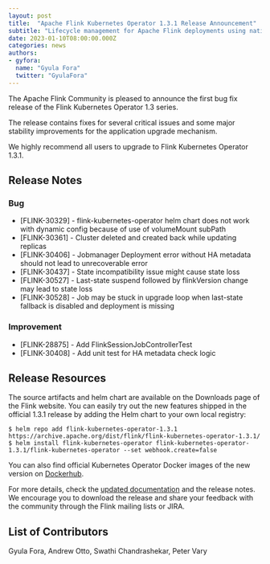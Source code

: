 ```yaml
---
layout: post
title:  "Apache Flink Kubernetes Operator 1.3.1 Release Announcement"
subtitle: "Lifecycle management for Apache Flink deployments using native Kubernetes tooling"
date: 2023-01-10T08:00:00.000Z
categories: news
authors:
- gyfora:
  name: "Gyula Fora"
  twitter: "GyulaFora"
---
```

The Apache Flink Community is pleased to announce the first bug fix release of the Flink Kubernetes Operator 1.3 series.

The release contains fixes for several critical issues and some major stability improvements for the application upgrade mechanism.

We highly recommend all users to upgrade to Flink Kubernetes Operator 1.3.1.

## Release Notes

### Bug
 * [FLINK-30329] - flink-kubernetes-operator helm chart does not work with dynamic config because of use of volumeMount subPath
 * [FLINK-30361] - Cluster deleted and created back while updating replicas
 * [FLINK-30406] - Jobmanager Deployment error without HA metadata should not lead to unrecoverable error
 * [FLINK-30437] - State incompatibility issue might cause state loss
 * [FLINK-30527] - Last-state suspend followed by flinkVersion change may lead to state loss
 * [FLINK-30528] - Job may be stuck in upgrade loop when last-state fallback is disabled and deployment is missing

### Improvement
 * [FLINK-28875] - Add FlinkSessionJobControllerTest
 * [FLINK-30408] - Add unit test for HA metadata check logic

## Release Resources
The source artifacts and helm chart are available on the Downloads page of the Flink website. You can easily try out the new features shipped in the official 1.3.1 release by adding the Helm chart to your own local registry:

```
$ helm repo add flink-kubernetes-operator-1.3.1 https://archive.apache.org/dist/flink/flink-kubernetes-operator-1.3.1/
$ helm install flink-kubernetes-operator flink-kubernetes-operator-1.3.1/flink-kubernetes-operator --set webhook.create=false
```

You can also find official Kubernetes Operator Docker images of the new version on [Dockerhub](https://hub.docker.com/r/apache/flink-kubernetes-operator).

For more details, check the [updated documentation](https://nightlies.apache.org/flink/flink-kubernetes-operator-docs-release-1.3/) and the release notes. We encourage you to download the release and share your feedback with the community through the Flink mailing lists or JIRA.

## List of Contributors
Gyula Fora, Andrew Otto, Swathi Chandrashekar, Peter Vary
